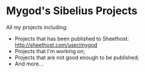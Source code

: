 # Mygod's Sibelius Projects
All my projects including:

* Projects that has been published to Sheethost: http://sheethost.com/user/mygod
* Projects that I'm working on;
* Projects that are not good enough to be published;
* And more...
